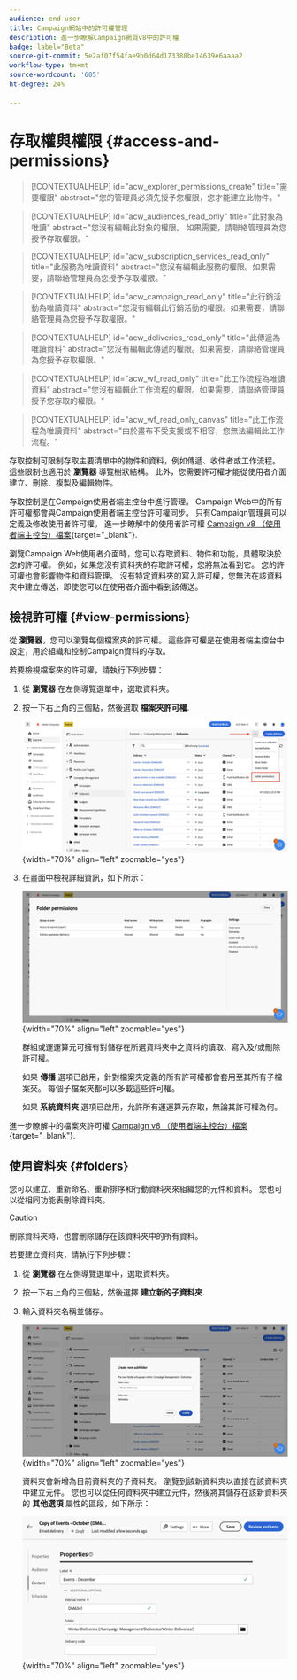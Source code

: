 ```yaml
---
audience: end-user
title: Campaign網站中的許可權管理
description: 進一步瞭解Campaign網頁v8中的許可權
badge: label="Beta"
source-git-commit: 5e2af07f54fae9b0d64d173388be14639e6aaaa2
workflow-type: tm+mt
source-wordcount: '605'
ht-degree: 24%

---
```



# 存取權與權限 {#access-and-permissions}

>[!CONTEXTUALHELP]
>id="acw_explorer_permissions_create"
>title="需要權限"
>abstract="您的管理員必須先授予您權限，您才能建立此物件。"


>[!CONTEXTUALHELP]
>id="acw_audiences_read_only"
>title="此對象為唯讀"
>abstract="您沒有編輯此對象的權限。 如果需要，請聯絡管理員為您授予存取權限。"


>[!CONTEXTUALHELP]
>id="acw_subscription_services_read_only"
>title="此服務為唯讀資料"
>abstract="您沒有編輯此服務的權限。如果需要，請聯絡管理員為您授予存取權限。"


>[!CONTEXTUALHELP]
>id="acw_campaign_read_only"
>title="此行銷活動為唯讀資料"
>abstract="您沒有編輯此行銷活動的權限。如果需要，請聯絡管理員為您授予存取權限。"

>[!CONTEXTUALHELP]
>id="acw_deliveries_read_only"
>title="此傳遞為唯讀資料"
>abstract="您沒有編輯此傳遞的權限。如果需要，請聯絡管理員為您授予存取權限。"


>[!CONTEXTUALHELP]
>id="acw_wf_read_only"
>title="此工作流程為唯讀資料"
>abstract="您沒有編輯此工作流程的權限。如果需要，請聯絡管理員授予您存取的權限。"

>[!CONTEXTUALHELP]
>id="acw_wf_read_only_canvas"
>title="此工作流程為唯讀資料"
>abstract="由於畫布不受支援或不相容，您無法編輯此工作流程。"

存取控制可限制存取主要清單中的物件和資料，例如傳遞、收件者或工作流程。 這些限制也適用於 **瀏覽器** 導覽樹狀結構。 此外，您需要許可權才能從使用者介面建立、刪除、複製及編輯物件。

存取控制是在Campaign使用者端主控台中進行管理。 Campaign Web中的所有許可權都會與Campaign使用者端主控台許可權同步。 只有Campaign管理員可以定義及修改使用者許可權。 進一步瞭解中的使用者許可權 [Campaign v8 （使用者端主控台）檔案](https://experienceleague.adobe.com/docs/campaign/campaign-v8/admin/permissions/gs-permissions.html){target="_blank"}.

瀏覽Campaign Web使用者介面時，您可以存取資料、物件和功能，具體取決於您的許可權。 例如，如果您沒有資料夾的存取許可權，您將無法看到它。 您的許可權也會影響物件和資料管理。 沒有特定資料夾的寫入許可權，您無法在該資料夾中建立傳送，即使您可以在使用者介面中看到該傳送。

## 檢視許可權 {#view-permissions}

從 **瀏覽器**，您可以瀏覽每個檔案夾的許可權。 這些許可權是在使用者端主控台中設定，用於組織和控制Campaign資料的存取。

若要檢視檔案夾的許可權，請執行下列步驟：

1. 從 **瀏覽器** 在左側導覽選單中，選取資料夾。
1. 按一下右上角的三個點，然後選取 **檔案夾許可權**.

   ![](assets/permissions-view-menu.png){width="70%" align="left" zoomable="yes"}

1. 在畫面中檢視詳細資訊，如下所示：

   ![](assets/permissions-view-screen.png){width="70%" align="left" zoomable="yes"}

   群組或運運算元可擁有對儲存在所選資料夾中之資料的讀取、寫入及/或刪除許可權。

   如果 **傳播** 選項已啟用，針對檔案夾定義的所有許可權都會套用至其所有子檔案夾。 每個子檔案夾都可以多載這些許可權。

   如果 **系統資料夾** 選項已啟用，允許所有運運算元存取，無論其許可權為何。

進一步瞭解中的檔案夾許可權 [Campaign v8 （使用者端主控台）檔案](https://experienceleague.adobe.com/docs/campaign/campaign-v8/admin/permissions/folder-permissions.html){target="_blank"}.


## 使用資料夾 {#folders}

您可以建立、重新命名、重新排序和行動資料夾來組織您的元件和資料。 您也可以從相同功能表刪除資料夾。

>[!CAUTION]
>
>刪除資料夾時，也會刪除儲存在該資料夾中的所有資料。

若要建立資料夾，請執行下列步驟：

1. 從 **瀏覽器** 在左側導覽選單中，選取資料夾。
1. 按一下右上角的三個點，然後選擇 **建立新的子資料夾**.
1. 輸入資料夾名稱並儲存。

   ![](assets/create-new-subfolder.png){width="70%" align="left" zoomable="yes"}

   資料夾會新增為目前資料夾的子資料夾。 瀏覽到該新資料夾以直接在該資料夾中建立元件。 您也可以從任何資料夾中建立元件，然後將其儲存在該新資料夾的 **其他選項** 屬性的區段，如下所示：

   ![](assets/delivery-properties-folder.png){width="70%" align="left" zoomable="yes"}

